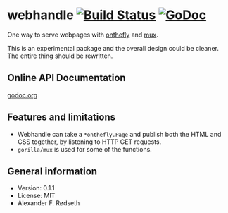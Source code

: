 # webhandle [![Build Status](https://travis-ci.org/xyproto/webhandle.svg?branch=master)](https://travis-ci.org/xyproto/webhandle) [![GoDoc](https://godoc.org/github.com/xyproto/webhandle?status.svg)](http://godoc.org/github.com/xyproto/webhandle)

One way to serve webpages with [onthefly](https://github.com/xyproto/onthefly) and [mux](https://github.com/gorilla/mux).

This is an experimental package and the overall design could be cleaner. The entire thing should be rewritten.

Online API Documentation
------------------------

[godoc.org](http://godoc.org/github.com/xyproto/webhandle)

Features and limitations
------------------------

* Webhandle can take a `*onthefly.Page` and publish both the HTML and CSS together, by listening to HTTP GET requests.
* `gorilla/mux` is used for some of the functions.

General information
-------------------

* Version: 0.1.1
* License: MIT
* Alexander F. Rødseth
